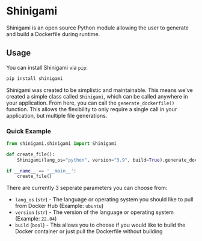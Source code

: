 # Shinigami

Shinigami is an open source Python module allowing the user to generate and build a Dockerfile during runtime.

## Usage

You can install Shinigami via `pip`:
```bash
pip install shinigami
```

Shinigami was created to be simplistic and maintainable. This means we've created a simple class called `Shinigami`, which can be called anywhere in your application. From here, you can call the `generate_dockerfile()` function. This allows the flexibility to only require a single call in your application, but multiple file generations.

### Quick Example
```python
from shinigami.shinigami import Shinigami

def create_file():
    Shinigami(lang_os="python", version="3.9", build=True).generate_dockerfile()

if __name__ == '__main__':
    create_file()
```

There are currently 3 seperate parameters you can choose from:

- `lang_os` (`str`)   - The language or operating system you should like to pull from Docker Hub (Example: `ubuntu`)
- `version` (`str`)   - The version of the language or operating system (Example: `22.04`)
- `build`   (`bool`)  - This allows you to choose if you would like to build the Docker container or just pull the Dockerfile without building